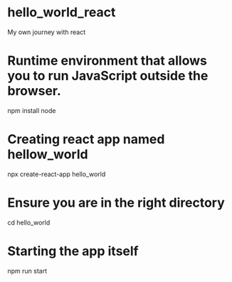 # hello_world_react
My own journey with react

# Runtime environment that allows you to run JavaScript outside the browser.
npm install node

# Creating react app named hellow_world
npx create-react-app hello_world  

# Ensure you are in the right directory
cd hello_world

# Starting the app itself
npm run start